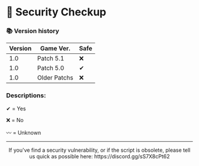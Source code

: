 # 🔐 Security Checkup


### 📚 Version history
| Version | Game Ver. | Safe |
| ------  | ----- | --------- |
| 1.0    | Patch 5.1 | ❌        |
| 1.0    | Patch 5.0 | ✔        |
| 1.0    | Older Patchs | ❌        |

### Descriptions:

<p>
✔ = Yes
</p>

<p>
❌ = No
</p>
<p>
〰 = Unknown
</p>

---

<p align=center>
  If you've find a security vulnerability, or if the script is obsolete, please tell us quick as possible here: https://discord.gg/sS7X8cPt62
</p>
